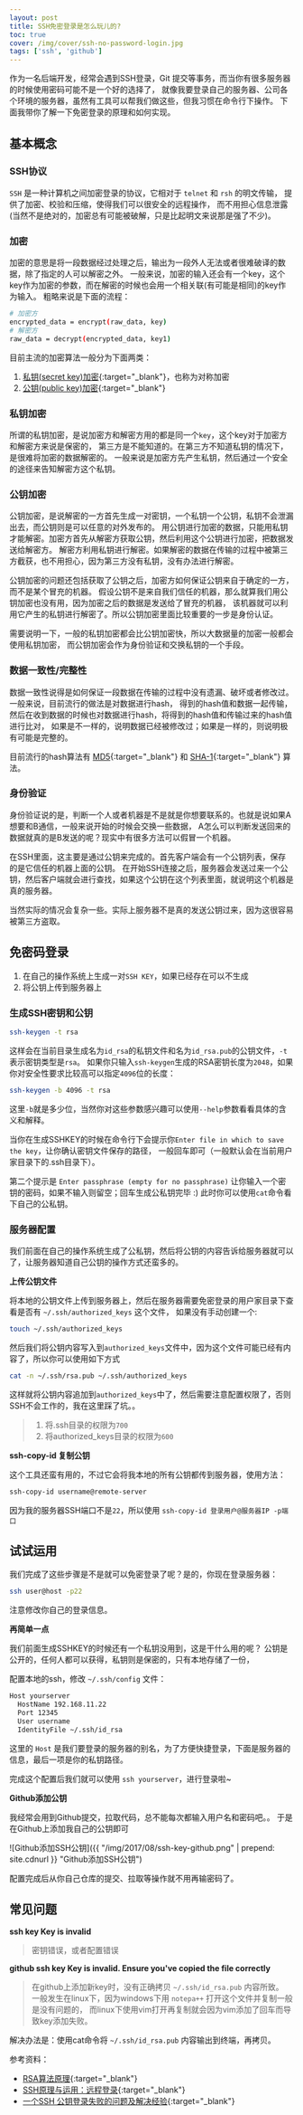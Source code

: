 ```yaml
---
layout: post
title: SSH免密登录是怎么玩儿的?
toc: true
cover: /img/cover/ssh-no-password-login.jpg
tags: ['ssh', 'github']
---
```


作为一名后端开发，经常会遇到SSH登录，Git 提交等事务，而当你有很多服务器的时候使用密码可能不是一个好的选择了，
就像我要登录自己的服务器、公司各个环境的服务器，虽然有工具可以帮我们做这些，但我习惯在命令行下操作。
下面我带你了解一下免密登录的原理和如何实现。

<!-- more -->

## 基本概念

### SSH协议

`SSH` 是一种计算机之间加密登录的协议，它相对于 `telnet` 和 `rsh` 的明文传输，
提供了加密、校验和压缩，使得我们可以很安全的远程操作，
而不用担心信息泄露(当然不是绝对的，加密总有可能被破解，只是比起明文来说那是强了不少)。

### 加密

加密的意思是将一段数据经过处理之后，输出为一段外人无法或者很难破译的数据，除了指定的人可以解密之外。
一般来说，加密的输入还会有一个key，这个key作为加密的参数，而在解密的时候也会用一个相关联(有可能是相同)的key作为输入。
粗略来说是下面的流程：

```bash
# 加密方
encrypted_data = encrypt(raw_data, key)
# 解密方
raw_data = decrypt(encrypted_data, key1)
```

目前主流的加密算法一般分为下面两类：

1. [私钥(secret key)加密](http://en.wikipedia.org/wiki/Symmetric-key_algorithm){:target="_blank"}，也称为对称加密
2. [公钥(public key)加密](http://en.wikipedia.org/wiki/Public-key_encryption){:target="_blank"}

### 私钥加密

所谓的私钥加密，是说加密方和解密方用的都是同一个`key`，这个key对于加密方和解密方来说是保密的，
第三方是不能知道的。在第三方不知道私钥的情况下，是很难将加密的数据解密的。
一般来说是加密方先产生私钥，然后通过一个安全的途径来告知解密方这个私钥。

### 公钥加密

公钥加密，是说解密的一方首先生成一对密钥，一个私钥一个公钥，私钥不会泄漏出去，而公钥则是可以任意的对外发布的。
用公钥进行加密的数据，只能用私钥才能解密。加密方首先从解密方获取公钥，然后利用这个公钥进行加密，把数据发送给解密方。
解密方利用私钥进行解密。如果解密的数据在传输的过程中被第三方截获，也不用担心，因为第三方没有私钥，没有办法进行解密。

公钥加密的问题还包括获取了公钥之后，加密方如何保证公钥来自于确定的一方，而不是某个冒充的机器。
假设公钥不是来自我们信任的机器，那么就算我们用公钥加密也没有用，因为加密之后的数据是发送给了冒充的机器，
该机器就可以利用它产生的私钥进行解密了。所以公钥加密里面比较重要的一步是身份认证。

需要说明一下，一般的私钥加密都会比公钥加密快，所以大数据量的加密一般都会使用私钥加密，
而公钥加密会作为身份验证和交换私钥的一个手段。

### 数据一致性/完整性

数据一致性说得是如何保证一段数据在传输的过程中没有遗漏、破坏或者修改过。一般来说，目前流行的做法是对数据进行hash，
得到的hash值和数据一起传输，然后在收到数据的时候也对数据进行hash，将得到的hash值和传输过来的hash值进行比对，
如果是不一样的，说明数据已经被修改过；如果是一样的，则说明极有可能是完整的。

目前流行的hash算法有 [MD5](http://en.wikipedia.org/wiki/MD5){:target="_blank"} 和 [SHA-1](http://en.wikipedia.org/wiki/Sha1){:target="_blank"} 算法。

### 身份验证

身份验证说的是，判断一个人或者机器是不是就是你想要联系的。也就是说如果A想要和B通信，一般来说开始的时候会交换一些数据，
A怎么可以判断发送回来的数据就真的是B发送的呢？现实中有很多方法可以假冒一个机器。

在SSH里面，这主要是通过公钥来完成的。首先客户端会有一个公钥列表，保存的是它信任的机器上面的公钥。
在开始SSH连接之后，服务器会发送过来一个公钥，然后客户端就会进行查找，如果这个公钥在这个列表里面，就说明这个机器是真的服务器。

当然实际的情况会复杂一些。实际上服务器不是真的发送公钥过来，因为这很容易被第三方盗取。

## 免密码登录

1. 在自己的操作系统上生成一对`SSH KEY`，如果已经存在可以不生成
2. 将公钥上传到服务器上

### 生成SSH密钥和公钥

```bash
ssh-keygen -t rsa
```

这样会在当前目录生成名为`id_rsa`的私钥文件和名为`id_rsa.pub`的公钥文件，`-t`表示密钥类型是`rsa`。
如果你只输入`ssh-keygen`生成的RSA密钥长度为`2048`，如果你对安全性要求比较高可以指定`4096`位的长度：

```bash
ssh-keygen -b 4096 -t rsa
```

这里`-b`就是多少位，当然你对这些参数感兴趣可以使用`--help`参数看看具体的含义和解释。

当你在生成SSHKEY的时候在命令行下会提示你`Enter file in which to save the key`，让你确认密钥文件保存的路径，
一般回车即可（一般默认会在当前用户家目录下的.ssh目录下）。

第二个提示是 `Enter passphrase (empty for no passphrase)` 让你输入一个密钥的密码，如果不输入则留空；回车生成公私钥完毕 :)
此时你可以使用`cat`命令看下自己的公私钥。

### 服务器配置

我们前面在自己的操作系统生成了公私钥，然后将公钥的内容告诉给服务器就可以了，让服务器知道自己公钥的操作方式还蛮多的。

**上传公钥文件**

将本地的公钥文件上传到服务器上，然后在服务器需要免密登录的用户家目录下查看是否有 `~/.ssh/authorized_keys` 这个文件，
如果没有手动创建一个:

```bash
touch ~/.ssh/authorized_keys
```

然后我们将公钥内容写入到`authorized_keys`文件中，因为这个文件可能已经有内容了，所以你可以使用如下方式

```bash
cat -n ~/.ssh/rsa.pub ~/.ssh/authorized_keys
```

这样就将公钥内容追加到`authorized_keys`中了，然后需要注意配置权限了，否则SSH不会工作的，我在这里踩了坑。。

> 1. 将.ssh目录的权限为`700`
> 2. 将authorized_keys目录的权限为`600`

**ssh-copy-id 复制公钥**

这个工具还蛮有用的，不过它会将我本地的所有公钥都传到服务器，使用方法：

```bash
ssh-copy-id username@remote-server
```

因为我的服务器SSH端口不是`22`，所以使用 `ssh-copy-id 登录用户@服务器IP -p端口`

## 试试运用

我们完成了这些步骤是不是就可以免密登录了呢？是的，你现在登录服务器：

```bash
ssh user@host -p22
```

注意修改你自己的登录信息。

**再简单一点**

我们前面生成SSHKEY的时候还有一个私钥没用到，这是干什么用的呢？
公钥是公开的，任何人都可以获得，私钥则是保密的，只有本地存储了一份，

配置本地的ssh，修改 `~/.ssh/config` 文件：

```bash
Host yourserver
  HostName 192.168.11.22
  Port 12345
  User username
  IdentityFile ~/.ssh/id_rsa
```

这里的 `Host` 是我们要登录的服务器的别名，为了方便快捷登录，下面是服务器的信息，最后一项是你的私钥路径。

完成这个配置后我们就可以使用 `ssh yourserver`，进行登录啦~

**Github添加公钥**

我经常会用到Github提交，拉取代码，总不能每次都输入用户名和密码吧。。
于是在Github上添加我自己的公钥即可

![Github添加SSH公钥]({{ "/img/2017/08/ssh-key-github.png" | prepend: site.cdnurl }} "Github添加SSH公钥")

配置完成后从你自己仓库的提交、拉取等操作就不用再输密码了。

## 常见问题

**ssh key Key is invalid**

> 密钥错误，或者配置错误

**github ssh key Key is invalid. Ensure you've copied the file correctly**

> 在github上添加新key时，没有正确拷贝 `~/.ssh/id_rsa.pub` 内容所致。
> 一般发生在linux下，因为windows下用 `notepa++` 打开这个文件并复制一般是没有问题的，
> 而linux下使用vim打开再复制就会因为vim添加了回车而导致key添加失败。

解决办法是：使用cat命令将 `~/.ssh/id_rsa.pub` 内容输出到终端，再拷贝。

参考资料：

- [RSA算法原理](http://www.ruanyifeng.com/blog/2013/06/rsa_algorithm_part_one.html){:target="_blank"}
- [SSH原理与运用：远程登录](http://www.ruanyifeng.com/blog/2011/12/ssh_remote_login.html){:target="_blank"}
- [一个SSH 公钥登录失败的问题及解决经验](https://www.androiddev.net/ssh-public-key-authentication-error/){:target="_blank"}